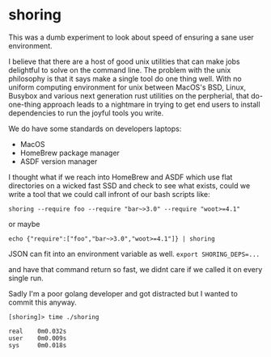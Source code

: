 # shoring

This was a dumb experiment to look about speed of ensuring a sane user environment.

I believe that there are a host of good unix utilities that can make jobs delightful to solve
on the command line. The problem with the unix philosophy is that it says make a single tool do
one thing well. With no uniform computing environment for unix between MacOS's BSD, Linux, Busybox
and various next generation rust utilities on the perpherial, that do-one-thing approach leads to
a nightmare in trying to get end users to install dependencies to run the joyful tools you write.

We do have some standards on developers laptops:

 - MacOS
 - HomeBrew package manager
 - ASDF version manager

I thought what if we reach into HomeBrew and ASDF which use flat directories on a wicked fast SSD and
check to see what exists, could we write a tool that we could call infront of our bash scripts like:

`shoring --require foo --require "bar~>3.0" --require "woot>=4.1"`

or maybe

`echo {"require":["foo","bar~>3.0","woot>=4.1"]} | shoring`

JSON can fit into an environment variable as well. `export SHORING_DEPS=...`

and have that command return so fast, we didnt care if we called it on every single run.

Sadly I'm a poor golang developer and got distracted but I wanted to commit this anyway.

```
[shoring]> time ./shoring

real    0m0.032s
user    0m0.009s
sys     0m0.018s
```
